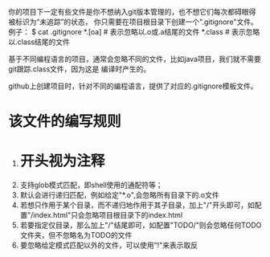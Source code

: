 你的项目下一定有些文件是你不想纳入git版本管理的，也不想它们每次都碍眼得被标识为“未追踪”的状态，
你只需要在项目根目录下创建一个".gitignore"文件。
例子：
$ cat .gitignore
*.[oa]  # 表示忽略以.o或.a结尾的文件
*.class # 表示忽略以.class结尾的文件

基于不同编程语言的项目，通常会忽略不同的文件，比如java项目，我们就不需要git跟踪.class文件，因为这是
编译时产生的。

github上创建项目时，针对不同的编程语言，提供了对应的.gitignore模板文件。

# 该文件的编写规则
1. # 开头视为注释
2. 支持glob模式匹配，即shell使用的通配符等；
3. 默认会进行递归匹配，例如给定"*.o",会忽略所有目录下的.o文件
4. 若想只作用于某个目录，而不递归地作用于其子目录，加上"/"开头即可，如配置"/index.html"只会忽略项目根目录下的index.html
5. 若要指定仅目录，那么加上"/"结尾即可，如配置"TODO/"则会忽略任何TODO文件夹，但不忽略名为TODO的文件
6. 要忽略给定模式匹配以外的文件，可以使用"!"来表示取反
